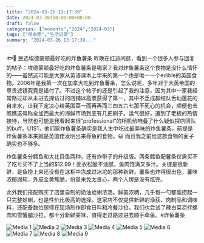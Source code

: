 ```yaml
---
title: "2024-03-26 13:17:39"
date: 2024-03-26T10:00:00+08:00
draft: false
categories: ["moments","2024","2024-03"]
tags: ["朋友圈","生活记录"]
summary: "2024-03-26 13:17:39..."
---
```


🐟🍟 民选埃德蒙顿最好吃的炸鱼薯条
​
​昨晚在红迪闲逛，看到一个很多人参与回复的帖子：埃德蒙顿最好吃的炸鱼薯条是哪家？我对炸鱼薯条这个食物是没什么情怀的——虽然这可能是大家从英语课本上学来的第一个也是唯一一个edible的英国食物。2006年是我第一次在加拿大吃到炸鱼薯条，怎么说呢，多年对于大英帝国的尊贵滤镜究竟是错付了。
​
不过​这个帖子的还是引起了我的注意，因为其中一家我经常路过却从未进去探访过的店铺以高票获得了第一，其中不乏成群结队舌灿莲花的自来水，让我下定决心给英国菜一而再再而三四五六七那不死心的机会，顺便也去瞧瞧这号称全加西最大的海鲜市场到底有几把刷子。
​
​运气很好，遭到了老板的热情接待，当然也可能是我看起来很“professional”的相机给咱叠了什么疑似探店团队的buff。U1S1，他们家炸鱼薯条确实是我人生中吃过最美味的炸鱼薯条，前提是炸鱼薯条本来就是英国佬发明出来辱鱼的食物。😃 而且我之前给这款食物的面子确实也不够多。

炸鱼薯条分鳕鱼和大比目鱼两种，还有炸带子的升级版。两条鳕鱼配薯条仅需买不了吃亏买不了上当的$12.99！面衣松脆不油腻，鱼肉饱满又多汁。关键是很新鲜，是鱼捞上来还没有在冰柜中冻成过冰坨的那种新鲜。薯条也炸得很出色，薯味浓郁绵软，外皮金黄焦脆，份量未免太良心，两个人愣是没有炫完。

此外我们搭配购买了店里自制的奶油蛤蜊浓汤。鲜美浓稠，几乎每一勺都能捞起一只完整蛤蜊，也是性价比极高的选择。这家店不仅提供新鲜的渔获、肉制品和调味料，还配备数位厨师在现场制作即食日料和冷餐沙拉。我们也尝试了辣白菜凉拌螺肉和雪蟹腿沙拉，都十分新鲜美味，值得走过路过进去顺手牵鱼。
​
​#炸鱼薯条

![Media 1](/Moments/photos/2024-03-26/202403261317390.jpg)
![Media 2](/Moments/photos/2024-03-26/202403261317391.jpg)
![Media 3](/Moments/photos/2024-03-26/202403261317392.jpg)
![Media 4](/Moments/photos/2024-03-26/202403261317393.jpg)
![Media 5](/Moments/photos/2024-03-26/202403261317394.jpg)
![Media 6](/Moments/photos/2024-03-26/202403261317395.jpg)
![Media 7](/Moments/photos/2024-03-26/202403261317396.jpg)
![Media 8](/Moments/photos/2024-03-26/202403261317397.jpg)
![Media 9](/Moments/photos/2024-03-26/202403261317398.jpg)

